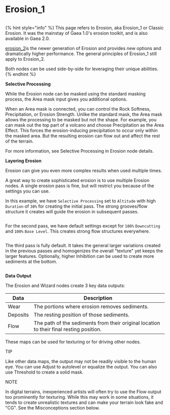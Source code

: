 # Erosion\_1

<figure><img src="https://docs.quadspinner.com/images/ref/Erosion/Erosion--Default.webp" alt=""><figcaption></figcaption></figure>

{% hint style="info" %}
This page refers to Erosion, aka Erosion\_1 or Classic Erosion. It was the mainstay of Gaea 1.0's erosion toolkit, and is also available in Gaea 2.0.

[erosion\_2](erosion_2/ "mention")is the newer generation of Erosion and provides new options and dramatically higher performance. The general principles of Erosion\_1 still apply to Erosion\_2.

Both nodes can be used side-by-side for leveraging their unique abilities.
{% endhint %}

**Selective Processing**

While the Erosion node can be masked using the standard masking process, the Area mask input gives you additional options.

When an Area mask is connected, you can control the Rock Softness, Precipitation, or Erosion Strength. Unlike the standard mask, the Area mask allows the processing to be masked but not the shape. For example, you can mask out the top part of a volcano and choose Precipitation as the Area Effect. This forces the erosion-inducing precipitation to occur only within the masked area. But the resulting erosion can flow out and affect the rest of the terrain.

For more information, see Selective Processing in Erosion node details.

**Layering Erosion**

Erosion can give you even more complex results when used multiple times.

A great way to create sophisticated erosion is to use multiple Erosion nodes. A single erosion pass is fine, but will restrict you because of the settings you can use.

In this example, we have `Selective Processing` set to `Altitude` with high `Duration` of `30%` for creating the initial pass. The strong grooves/flow structure it creates will guide the erosion in subsequent passes.

<figure><img src="https://docs.quadspinner.com/images/ref/Erosion/Erosion-Pass1.webp" alt=""><figcaption></figcaption></figure>

For the second pass, we have default settings except for `100%` `Downcutting` and `100%` `Base Level`. This creates strong flow structures everywhere.

<figure><img src="https://docs.quadspinner.com/images/ref/Erosion/Erosion-Pass2.webp" alt=""><figcaption></figcaption></figure>

The third pass is fully default. It takes the general larger variations created in the previous passes and homogenizes the overall "texture" yet keeps the larger features. Optionally, higher Inhibition can be used to create more sediments at the bottom.

<figure><img src="https://docs.quadspinner.com/images/ref/Erosion/Erosion-Pass3.webp" alt=""><figcaption></figcaption></figure>

**Data Output**

The Erosion and Wizard nodes create 3 key data outputs:

| Data     | Description                                                                             |
| -------- | --------------------------------------------------------------------------------------- |
| Wear     | The portions where erosion removes sediments.                                           |
| Deposits | The resting position of those sediments.                                                |
| Flow     | The path of the sediments from their original location to their final resting position. |

These maps can be used for texturing or for driving other nodes.

TIP

Like other data maps, the output may not be readily visible to the human eye. You can use Adjust to autolevel or equalize the output. You can also use Threshold to create a solid mask.

NOTE

In digital terrains, inexperienced artists will often try to use the Flow output too prominently for texturing. While this may work in some situations, it tends to create unrealistic textures and can make your terrain look fake and "CG". See the Misconceptions section below.
